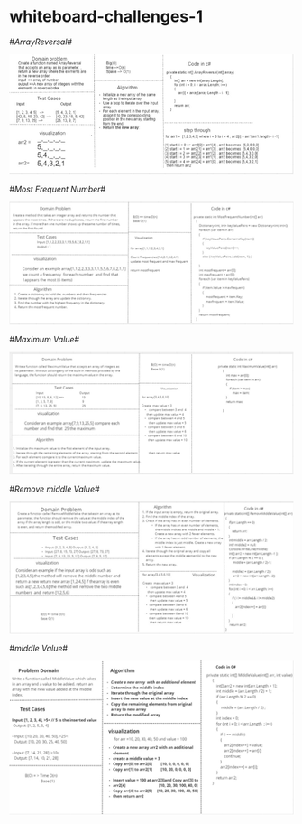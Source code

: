 # whiteboard-challenges-1
  #*ArrayReversal*#


![](./arrReversal.jpg)

 #*Most Frequent Number*#

![](./frequentArray.jpg)

 #*Maximum Value*#

![](./newmax.jpg)


 #*Remove middle Value*#

![](./removemiddlevalue.jpg)


 #*middle Value*#

![](./middlevalue.jpg)
